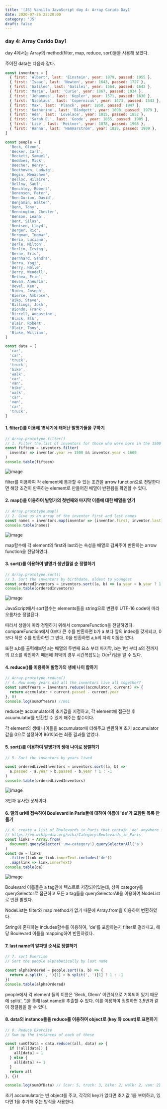 ```yaml
---
title: '[JS] Vanilla JavaScript day 4: Array Carido Day1'
date: 2020-07-26 22:20:00
category: 'JS'
draft: false
---
```


### day 4: Array Carido Day1

day 4에서는 Array의 method(filter, map, reduce, sort)들을 사용해 보았다.

주어진 data는 다음과 같다.

```javascript
const inventors = [
  { first: 'Albert', last: 'Einstein', year: 1879, passed: 1955 },
  { first: 'Isaac', last: 'Newton', year: 1643, passed: 1727 },
  { first: 'Galileo', last: 'Galilei', year: 1564, passed: 1642 },
  { first: 'Marie', last: 'Curie', year: 1867, passed: 1934 },
  { first: 'Johannes', last: 'Kepler', year: 1571, passed: 1630 },
  { first: 'Nicolaus', last: 'Copernicus', year: 1473, passed: 1543 },
  { first: 'Max', last: 'Planck', year: 1858, passed: 1947 },
  { first: 'Katherine', last: 'Blodgett', year: 1898, passed: 1979 },
  { first: 'Ada', last: 'Lovelace', year: 1815, passed: 1852 },
  { first: 'Sarah E.', last: 'Goode', year: 1855, passed: 1905 },
  { first: 'Lise', last: 'Meitner', year: 1878, passed: 1968 },
  { first: 'Hanna', last: 'Hammarström', year: 1829, passed: 1909 },
]
```

```javascript
const people = [
  'Beck, Glenn',
  'Becker, Carl',
  'Beckett, Samuel',
  'Beddoes, Mick',
  'Beecher, Henry',
  'Beethoven, Ludwig',
  'Begin, Menachem',
  'Belloc, Hilaire',
  'Bellow, Saul',
  'Benchley, Robert',
  'Benenson, Peter',
  'Ben-Gurion, David',
  'Benjamin, Walter',
  'Benn, Tony',
  'Bennington, Chester',
  'Benson, Leana',
  'Bent, Silas',
  'Bentsen, Lloyd',
  'Berger, Ric',
  'Bergman, Ingmar',
  'Berio, Luciano',
  'Berle, Milton',
  'Berlin, Irving',
  'Berne, Eric',
  'Bernhard, Sandra',
  'Berra, Yogi',
  'Berry, Halle',
  'Berry, Wendell',
  'Bethea, Erin',
  'Bevan, Aneurin',
  'Bevel, Ken',
  'Biden, Joseph',
  'Bierce, Ambrose',
  'Biko, Steve',
  'Billings, Josh',
  'Biondo, Frank',
  'Birrell, Augustine',
  'Black, Elk',
  'Blair, Robert',
  'Blair, Tony',
  'Blake, William',
]
```

```javascript
const data = [
  'car',
  'car',
  'truck',
  'truck',
  'bike',
  'walk',
  'car',
  'van',
  'bike',
  'walk',
  'car',
  'van',
  'car',
  'truck',
]
```

#### 1. filter()를 이용해 15세기에 태어난 발명가들을 구하기

```javascript
// Array.prototype.filter()
// 1. Filter the list of inventors for those who were born in the 1500's
const fifteen = inventors.filter(
  inventor => inventor.year >= 1500 && inventor.year < 1600
)
console.table(fifteen)
```

![image](/image/day4-1.PNG)

filter를 이용하여 각 element에 통과할 수 있는 조건을 arrow function으로 전달한다면 해당 조건이 만족하는 element로 만들어진 배열이 반환됨을 확인할 수 있다.

#### 2. map()을 이용하여 발명가의 첫번째와 마지막 이름에 대한 배열을 얻기

```javascript
// Array.prototype.map()
// 2. Give us an array of the inventor first and last names
const names = inventors.map(inventor => [inventor.first, inventor.last])
console.table(names)
```

![image](/image/day4-2.PNG)

map함수에 각 element의 first와 last라는 속성을 배열로 감싸주어 반환하는 arrow function을 전달하였다.

#### 3. sort()를 이용하여 발명가 생년월일 순 정렬하기

```javascript
// Array.prototype.sort()
// 3. Sort the inventors by birthdate, oldest to youngest
const orderedInventors = inventors.sort((a, b) => (a.year > b.year ? 1 : -1))
console.table(orderedInventors)
```

![image](/image/day4-3.PNG)

JavaScript에서 sort함수는 elements들을 string으로 변환후 UTF-16 code에 따라 오름차순 정렬된다.

따라서 생일에 따라 정렬하기 위해서 compareFunction을 전달하였다.
compareFunction에서 0보다 큰 수를 반환하면 b가 a 보다 앞의 index를 갖게되고, 0보다 작은 수를 반환하면 그 반대, 0을 반환하면 a,b의 자리 이동은 없다.

또한 a,b를 출력해보면 a는 배열의 두번째 요소 부터 마지막, b는 1번 부터 a의 전까지의 요소를 확인하기 때문에 최악의 경우 시간복잡도는 O(n<sup>2</sup>)임을 알 수 있다.

#### 4. reduce()를 이용하여 발명가의 생애 나이 합하기

```javascript
// Array.prototype.reduce()
// 4. How many years did all the inventors live all together?
const sumOfYears = inventors.reduce((accmulator, current) => {
  return accmulator + current.passed - current.year
}, 0)
console.log(sumOfYears) //861
```

reduce는 accumulator의 초기값을 지정하고, 각 element에 접근한 후
acuumulator를 반환할 수 있게 해주는 함수이다.

각 element의 생애 나이들을 accumulator에 더해주고 반환하며 초기 accumulator 값을 0으로 설정하여 861이라는 최종 결과를 얻었다.

#### 5. sort()를 이용하여 발명가의 생애 나이로 정렬하기

```javascript
// 5. Sort the inventors by years lived

const orderedLivedInventors = inventors.sort((a, b) =>
  a.passed - a.year > b.passed - b.year ? 1 : -1
)
console.table(orderedLivedInventors)
```

![image](/image/day4-4.PNG)

3번과 유사한 문제이다.

#### 6. 밑의 url에 접속하여 Boulevard in Paris들에 대하여 이름에 'de'가 포함된 목록 만들기

```javascript
// 6. create a list of Boulevards in Paris that contain 'de' anywhere in the name
// https://en.wikipedia.org/wiki/Category:Boulevards_in_Paris
const links = Array.from(
  document.querySelector('.mw-category').querySelectorAll('a')
)
const de = links
  .filter(link => link.innerText.includes('de'))
  .map(link => link.innerText)
console.table(de)
```

![image](/image/day4-5.PNG)

Boulevard 이름들은 a tag안에 텍스트로 저장되어있는데,
상위 category를 querySelector로 접근하고 모든 a tag들을 querySelectorAll을 이용하여 NodeList로 반환 받았다.

NodeList는 filter와 map method가 없기 때문에 Array.from을 이용하여 변환하였다.

String에 존재하는 includes함수를 이용하여, 'de'를 포함하는지 filter로 걸러내고, 해당 Boulevard 이름을 mapping하여 반환하였다.

#### 7. last name의 알파벳 순서로 정렬하기

```javascript
// 7. sort Exercise
// Sort the people alphabetically by last name

const alphaOrdered = people.sort((a, b) => {
  return a.split(', ')[1] > b.split(', ')[1] ? 1 : -1
})
console.table(alphaOrdered)
```

people에서 각 element 들의 이름은 'Beck, Glenn' 이런식으로 기록되어 있기 때문에 split(', ')을 통해 last name을 추출할 수 있다.
이를 이용하여 정렬하면 3,5번과 같이 정렬됨을 알 수 있다.

#### 8. data의 instance들을 reduce를 이용하여 object로 (key 와 count)로 표현하기

```javascript
// 8. Reduce Exercise
// Sum up the instances of each of these

const sumOfData = data.reduce((all, data) => {
  if (!all[data]) {
    all[data] = 1
  } else {
    all[data] += 1
  }
  return all
}, {})

console.log(sumOfData) // {car: 5, truck: 3, bike: 2, walk: 2, van: 2}
```

초기 accumulator는 빈 object를 주고, 각각의 key가 없다면 초기값 1을 부여하고, 있다면 1을 추가해 주는 방식을 사용한다.
